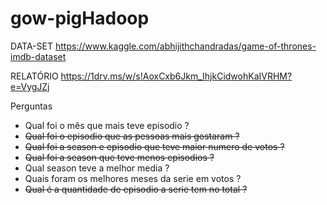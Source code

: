 # gow-pigHadoop

DATA-SET
https://www.kaggle.com/abhijithchandradas/game-of-thrones-imdb-dataset

RELATÓRIO
https://1drv.ms/w/s!AoxCxb6Jkm_IhjkCidwohKaIVRHM?e=VygJZj

Perguntas
* Qual foi o mês que mais teve episodio ?
* <s>Qual foi o episodio que as pessoas mais gostaram ?</s>
* <s>Qual foi a season e episodio que teve maior numero de votos ?</s>
* <s>Qual foi a season  que teve menos episodios ?</s>
* Qual season teve a melhor media ?
* Quais foram os melhores meses da serie em votos ? 
* <s>Qual é a quantidade de episodio a serie tem no total ?</s>
